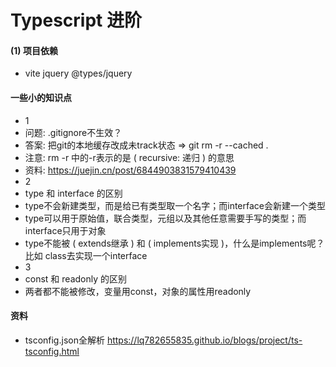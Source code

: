 # Typescript 进阶


#### (1) 项目依赖
- vite jquery @types/jquery



#### 一些小的知识点
- 1
- 问题: .gitignore不生效？
- 答案: 把git的本地缓存改成未track状态 => git rm -r --cached .
- 注意: rm -r 中的-r表示的是 ( recursive: 递归 ) 的意思
- 资料: https://juejin.cn/post/6844903831579410439
- 2
- type 和 interface 的区别
- type不会新建类型，而是给已有类型取一个名字；而interface会新建一个类型
- type可以用于原始值，联合类型，元组以及其他任意需要手写的类型；而interface只用于对象
- type不能被 ( extends继承 ) 和 ( implements实现 )，什么是implements呢？比如 class去实现一个interface
- 3
- const 和 readonly 的区别
- 两者都不能被修改，变量用const，对象的属性用readonly


#### 资料
- tsconfig.json全解析 https://lq782655835.github.io/blogs/project/ts-tsconfig.html
